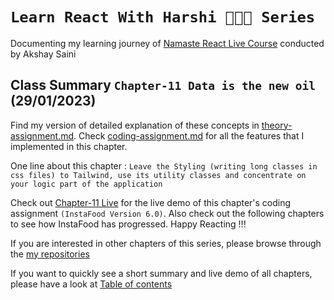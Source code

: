 # `Learn React With Harshi 👩🏻‍💻 Series`
   Documenting my learning journey of [Namaste React Live Course](https://learn.namastedev.com/) conducted by Akshay Saini

## Class Summary `Chapter-11 Data is the new oil` (29/01/2023)
  
  
  Find my version of detailed explanation of these concepts in [theory-assignment.md](https://github.com/Learn-React-With-Harshi/chapter-11-data-is-the-new-oil/blob/main/theory-assignment.md). Check [coding-assignment.md](https://github.com/Learn-React-With-Harshi/chapter-11-data-is-the-new-oil/blob/main/coding-assignment.md) for all the features that I implemented in this chapter.

One line about this chapter : `Leave the Styling (writing long classes in css files) to Tailwind, use its utility classes and concentrate on your logic part of the application `

Check out [Chapter-11 Live](https://learn-react-with-harshi-chapter-11.netlify.app/) for the live demo of this chapter's coding assignment `(InstaFood Version 6.0)`. Also check out the following chapters to see how InstaFood has progressed. Happy Reacting !!!


If you are interested in other chapters of this series, please browse through the [my repositories](https://github.com/orgs/Learn-React-With-Harshi/repositories)

If you want to quickly see a short summary and live demo of all chapters, please have a look at [Table of contents](https://github.com/Learn-React-With-Harshi/table-of-contents)
